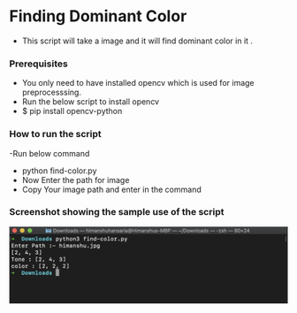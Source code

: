 # Finding Dominant Color

- This script will take a image and it will find dominant color in it .

### Prerequisites

- You only need to have installed opencv which is used for image preprocesssing.
- Run the below script to install opencv
- $ pip install opencv-python

### How to run the script

-Run below command

- python find-color.py
- Now Enter the path for image
- Copy Your image path and enter in the command

### Screenshot showing the sample use of the script

![Screenshot](shot.png)
